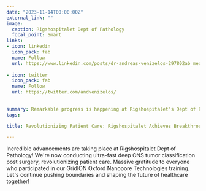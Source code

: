 ```yaml
---
date: "2023-11-14T00:00:00Z"
external_link: ""
image:
  caption: Rigshospitalet Dept of Pathology
  focal_point: Smart
links:
- icon: linkedin
  icon_pack: fab
  name: Follow
  url: https://www.linkedin.com/posts/dr-andreas-venizelos-297802ab_medicalinnovation-cnsresearch-teamwork-activity-7182043471141060608-PMmO?utm_source=share&utm_medium=member_desktop
  
- icon: twitter
  icon_pack: fab
  name: Follow
  url: https://twitter.com/andvenizelos/
  
  
summary: Remarkable progress is happening at Rigshospitalet's Dept of Pathology! We're now performing rapid, in-depth CNS tumor classification post surgery, transforming patient care. A huge thank you to all who took part in our GridION Oxford Nanopore Technologies training. Let's keep advancing and shaping the future of healthcare!
tags:

title: Revolutionizing Patient Care: Rigshospitalet Achieves Breakthrough in CNS Tumor Classification

---
```


Incredible advancements are taking place at Rigshospitalet Dept of Pathology! We're now conducting ultra-fast deep CNS tumor classification post surgery, revolutionizing patient care. Massive gratitude to everyone who participated in our GridION Oxford Nanopore Technologies training. Let's continue pushing boundaries and shaping the future of healthcare together!


